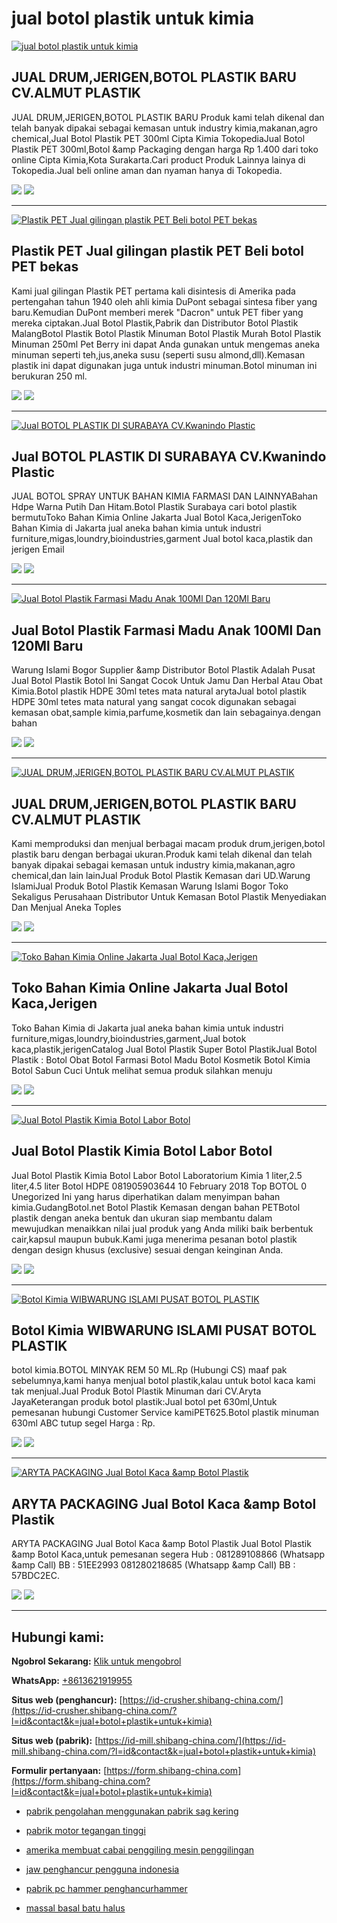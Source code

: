 # jual botol plastik untuk kimia

<a href="https://swt.shibang-china.com/?l=id&img&k=jual+botol+plastik+untuk+kimia" target="_blank">![jual botol plastik untuk kimia](http://static.shibang-china.com/all-800x300/540.jpg)</a>

## JUAL DRUM,JERIGEN,BOTOL PLASTIK BARU CV.ALMUT PLASTIK
JUAL DRUM,JERIGEN,BOTOL PLASTIK BARU Produk kami telah dikenal dan telah banyak dipakai sebagai kemasan untuk industry kimia,makanan,agro chemical,Jual Botol Plastik PET 300ml Cipta Kimia TokopediaJual Botol Plastik PET 300ml,Botol &amp Packaging dengan harga Rp 1.400 dari toko online Cipta Kimia,Kota Surakarta.Cari product Produk Lainnya lainya di Tokopedia.Jual beli online aman dan nyaman hanya di Tokopedia.


<a href="https://whatsapp.shibangsoft.com/WhatsApp.php" target="_blank" title="WhatsApp">![](http://static.shibang-china.com/icon/whatsapp.png)</a> <a href="https://swt.shibang-china.com/?l=id&icon&k=jual+botol+plastik+untuk+kimia" target="_blank">![](http://static.shibang-china.com/icon/chat-id.png)</a>

---

<a href="https://swt.shibang-china.com/?l=id&img&k=jual+botol+plastik+untuk+kimia" target="_blank">![Plastik PET Jual gilingan plastik PET Beli botol PET bekas](http://static.shibang-china.com/all-800x300/961.jpg)</a>

## Plastik PET Jual gilingan plastik PET Beli botol PET bekas
Kami jual gilingan Plastik PET pertama kali disintesis di Amerika pada pertengahan tahun 1940 oleh ahli kimia DuPont sebagai sintesa fiber yang baru.Kemudian DuPont memberi merek "Dacron" untuk PET fiber yang mereka ciptakan.Jual Botol Plastik,Pabrik dan Distributor Botol Plastik MalangBotol Plastik Botol Plastik Minuman Botol Plastik Murah Botol Plastik Minuman 250ml Pet Berry ini dapat Anda gunakan untuk mengemas aneka minuman seperti teh,jus,aneka susu (seperti susu almond,dll).Kemasan plastik ini dapat digunakan juga untuk industri minuman.Botol minuman ini berukuran 250 ml.


<a href="https://whatsapp.shibangsoft.com/WhatsApp.php" target="_blank" title="WhatsApp">![](http://static.shibang-china.com/icon/whatsapp.png)</a> <a href="https://swt.shibang-china.com/?l=id&icon&k=jual+botol+plastik+untuk+kimia" target="_blank">![](http://static.shibang-china.com/icon/chat-id.png)</a>

---

<a href="https://swt.shibang-china.com/?l=id&img&k=jual+botol+plastik+untuk+kimia" target="_blank">![Jual BOTOL PLASTIK DI SURABAYA CV.Kwanindo Plastic](http://static.shibang-china.com/all-800x300/1407.jpg)</a>

## Jual BOTOL PLASTIK DI SURABAYA CV.Kwanindo Plastic
JUAL BOTOL SPRAY UNTUK BAHAN KIMIA FARMASI DAN LAINNYABahan Hdpe Warna Putih Dan Hitam.Botol Plastik Surabaya cari botol plastik bermutuToko Bahan Kimia Online Jakarta Jual Botol Kaca,JerigenToko Bahan Kimia di Jakarta jual aneka bahan kimia untuk industri furniture,migas,loundry,bioindustries,garment Jual botol kaca,plastik dan jerigen Email


<a href="https://whatsapp.shibangsoft.com/WhatsApp.php" target="_blank" title="WhatsApp">![](http://static.shibang-china.com/icon/whatsapp.png)</a> <a href="https://swt.shibang-china.com/?l=id&icon&k=jual+botol+plastik+untuk+kimia" target="_blank">![](http://static.shibang-china.com/icon/chat-id.png)</a>

---

<a href="https://swt.shibang-china.com/?l=id&img&k=jual+botol+plastik+untuk+kimia" target="_blank">![Jual Botol Plastik Farmasi Madu Anak 100Ml Dan 120Ml Baru](http://static.shibang-china.com/all-800x300/944.jpg)</a>

## Jual Botol Plastik Farmasi Madu Anak 100Ml Dan 120Ml Baru
Warung Islami Bogor Supplier &amp Distributor Botol Plastik Adalah Pusat Jual Botol Plastik Botol Ini Sangat Cocok Untuk Jamu Dan Herbal Atau Obat Kimia.Botol plastik HDPE 30ml tetes mata natural arytaJual botol plastik HDPE 30ml tetes mata natural yang sangat cocok digunakan sebagai kemasan obat,sample kimia,parfume,kosmetik dan lain sebagainya.dengan bahan


<a href="https://whatsapp.shibangsoft.com/WhatsApp.php" target="_blank" title="WhatsApp">![](http://static.shibang-china.com/icon/whatsapp.png)</a> <a href="https://swt.shibang-china.com/?l=id&icon&k=jual+botol+plastik+untuk+kimia" target="_blank">![](http://static.shibang-china.com/icon/chat-id.png)</a>

---

<a href="https://swt.shibang-china.com/?l=id&img&k=jual+botol+plastik+untuk+kimia" target="_blank">![JUAL DRUM,JERIGEN,BOTOL PLASTIK BARU CV.ALMUT PLASTIK](http://static.shibang-china.com/all-800x300/784.jpg)</a>

## JUAL DRUM,JERIGEN,BOTOL PLASTIK BARU CV.ALMUT PLASTIK
Kami memproduksi dan menjual berbagai macam produk drum,jerigen,botol plastik baru dengan berbagai ukuran.Produk kami telah dikenal dan telah banyak dipakai sebagai kemasan untuk industry kimia,makanan,agro chemical,dan lain lainJual Produk Botol Plastik Kemasan dari UD.Warung IslamiJual Produk Botol Plastik Kemasan Warung Islami Bogor Toko Sekaligus Perusahaan Distributor Untuk Kemasan Botol Plastik Menyediakan Dan Menjual Aneka Toples


<a href="https://whatsapp.shibangsoft.com/WhatsApp.php" target="_blank" title="WhatsApp">![](http://static.shibang-china.com/icon/whatsapp.png)</a> <a href="https://swt.shibang-china.com/?l=id&icon&k=jual+botol+plastik+untuk+kimia" target="_blank">![](http://static.shibang-china.com/icon/chat-id.png)</a>

---

<a href="https://swt.shibang-china.com/?l=id&img&k=jual+botol+plastik+untuk+kimia" target="_blank">![Toko Bahan Kimia Online Jakarta Jual Botol Kaca,Jerigen](http://static.shibang-china.com/all-800x300/9.jpg)</a>

## Toko Bahan Kimia Online Jakarta Jual Botol Kaca,Jerigen
Toko Bahan Kimia di Jakarta jual aneka bahan kimia untuk industri furniture,migas,loundry,bioindustries,garment,Jual botok kaca,plastik,jerigenCatalog Jual Botol Plastik Super Botol PlastikJual Botol Plastik : Botol Obat Botol Farmasi Botol Madu Botol Kosmetik Botol Kimia Botol Sabun Cuci Untuk melihat semua produk silahkan menuju


<a href="https://whatsapp.shibangsoft.com/WhatsApp.php" target="_blank" title="WhatsApp">![](http://static.shibang-china.com/icon/whatsapp.png)</a> <a href="https://swt.shibang-china.com/?l=id&icon&k=jual+botol+plastik+untuk+kimia" target="_blank">![](http://static.shibang-china.com/icon/chat-id.png)</a>

---

<a href="https://swt.shibang-china.com/?l=id&img&k=jual+botol+plastik+untuk+kimia" target="_blank">![Jual Botol Plastik Kimia Botol Labor Botol](http://static.shibang-china.com/all-800x300/89.jpg)</a>

## Jual Botol Plastik Kimia Botol Labor Botol
Jual Botol Plastik Kimia Botol Labor Botol Laboratorium Kimia 1 liter,2.5 liter,4.5 liter Botol HDPE 081905903644 10 February 2018 Top BOTOL 0 Unegorized Ini yang harus diperhatikan dalam menyimpan bahan kimia.GudangBotol.net Botol Plastik Kemasan dengan bahan PETBotol plastik dengan aneka bentuk dan ukuran siap membantu dalam mewujudkan menaikkan nilai jual produk yang Anda miliki baik berbentuk cair,kapsul maupun bubuk.Kami juga menerima pesanan botol plastik dengan design khusus (exclusive) sesuai dengan keinginan Anda.


<a href="https://whatsapp.shibangsoft.com/WhatsApp.php" target="_blank" title="WhatsApp">![](http://static.shibang-china.com/icon/whatsapp.png)</a> <a href="https://swt.shibang-china.com/?l=id&icon&k=jual+botol+plastik+untuk+kimia" target="_blank">![](http://static.shibang-china.com/icon/chat-id.png)</a>

---

<a href="https://swt.shibang-china.com/?l=id&img&k=jual+botol+plastik+untuk+kimia" target="_blank">![Botol Kimia WIBWARUNG ISLAMI PUSAT BOTOL PLASTIK](http://static.shibang-china.com/all-800x300/462.jpg)</a>

## Botol Kimia WIBWARUNG ISLAMI PUSAT BOTOL PLASTIK
botol kimia.BOTOL MINYAK REM 50 ML.Rp (Hubungi CS) maaf pak sebelumnya,kami hanya menjual botol plastik,kalau untuk botol kaca kami tak menjual.Jual Produk Botol Plastik Minuman dari CV.Aryta JayaKeterangan produk botol plastik:Jual botol pet 630ml,Untuk pemesanan hubungi Customer Service kamiPET625.Botol plastik minuman 630ml ABC tutup segel Harga : Rp.


<a href="https://whatsapp.shibangsoft.com/WhatsApp.php" target="_blank" title="WhatsApp">![](http://static.shibang-china.com/icon/whatsapp.png)</a> <a href="https://swt.shibang-china.com/?l=id&icon&k=jual+botol+plastik+untuk+kimia" target="_blank">![](http://static.shibang-china.com/icon/chat-id.png)</a>

---

<a href="https://swt.shibang-china.com/?l=id&img&k=jual+botol+plastik+untuk+kimia" target="_blank">![ARYTA PACKAGING Jual Botol Kaca &amp Botol Plastik](http://static.shibang-china.com/all-800x300/257.jpg)</a>

## ARYTA PACKAGING Jual Botol Kaca &amp Botol Plastik
ARYTA PACKAGING Jual Botol Kaca &amp Botol Plastik Jual Botol Plastik &amp Botol Kaca,untuk pemesanan segera Hub : 081289108866 (Whatsapp &amp Call) BB : 51EE2993 081280218685 (Whatsapp &amp Call) BB : 57BDC2EC.

<a href="https://whatsapp.shibangsoft.com/WhatsApp.php" target="_blank" title="WhatsApp">![](http://static.shibang-china.com/icon/whatsapp.png)</a> <a href="https://swt.shibang-china.com/?l=id&icon&k=jual+botol+plastik+untuk+kimia" target="_blank">![](http://static.shibang-china.com/icon/chat-id.png)</a>

---
## Hubungi kami:

**Ngobrol Sekarang:** [Klik untuk mengobrol](https://swt.shibang-china.com?l=id&contact&k=jual+botol+plastik+untuk+kimia)

**WhatsApp:**  [+8613621919955](https://whatsapp.shibangsoft.com/WhatsApp.php)

**Situs web (penghancur):** [https://id-crusher.shibang-china.com/](https://id-crusher.shibang-china.com/?l=id&contact&k=jual+botol+plastik+untuk+kimia)

**Situs web (pabrik):** [https://id-mill.shibang-china.com/](https://id-mill.shibang-china.com/?l=id&contact&k=jual+botol+plastik+untuk+kimia)

**Formulir pertanyaan:** [https://form.shibang-china.com](https://form.shibang-china.com?l=id&contact&k=jual+botol+plastik+untuk+kimia)

* [pabrik pengolahan menggunakan pabrik sag kering](../38/pabrik%20pengolahan%20menggunakan%20pabrik%20sag%20kering.md)

* [pabrik motor tegangan tinggi](../38/pabrik%20motor%20tegangan%20tinggi.md)

* [amerika membuat cabai penggiling mesin penggilingan](../38/amerika%20membuat%20cabai%20penggiling%20mesin%20penggilingan.md)

* [jaw penghancur pengguna indonesia](../38/jaw%20penghancur%20pengguna%20indonesia.md)

* [pabrik pc hammer penghancurhammer](../32/pabrik%20pc%20hammer%20penghancurhammer.md)

* [massal basal batu halus](../33/massal%20basal%20batu%20halus.md)